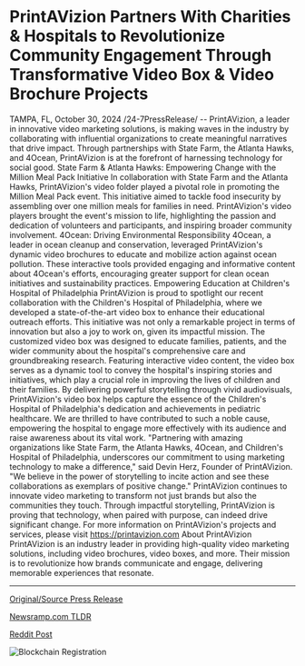 # PrintAVizion Partners With Charities & Hospitals to Revolutionize Community Engagement Through Transformative Video Box & Video Brochure Projects

TAMPA, FL, October 30, 2024 /24-7PressRelease/ -- PrintAVizion, a leader in innovative video marketing solutions, is making waves in the industry by collaborating with influential organizations to create meaningful narratives that drive impact. Through partnerships with State Farm, the Atlanta Hawks, and 4Ocean, PrintAVizion is at the forefront of harnessing technology for social good.  State Farm & Atlanta Hawks: Empowering Change with the Million Meal Pack Initiative  In collaboration with State Farm and the Atlanta Hawks, PrintAVizion's video folder played a pivotal role in promoting the Million Meal Pack event. This initiative aimed to tackle food insecurity by assembling over one million meals for families in need. PrintAVizion's video players brought the event's mission to life, highlighting the passion and dedication of volunteers and participants, and inspiring broader community involvement.  4Ocean: Driving Environmental Responsibility  4Ocean, a leader in ocean cleanup and conservation, leveraged PrintAVizion's dynamic video brochures to educate and mobilize action against ocean pollution. These interactive tools provided engaging and informative content about 4Ocean's efforts, encouraging greater support for clean ocean initiatives and sustainability practices.  Empowering Education at Children's Hospital of Philadelphia  PrintAVizion is proud to spotlight our recent collaboration with the Children's Hospital of Philadelphia, where we developed a state-of-the-art video box to enhance their educational outreach efforts. This initiative was not only a remarkable project in terms of innovation but also a joy to work on, given its impactful mission.  The customized video box was designed to educate families, patients, and the wider community about the hospital's comprehensive care and groundbreaking research. Featuring interactive video content, the video box serves as a dynamic tool to convey the hospital's inspiring stories and initiatives, which play a crucial role in improving the lives of children and their families. By delivering powerful storytelling through vivid audiovisuals, PrintAVizion's video box helps capture the essence of the Children's Hospital of Philadelphia's dedication and achievements in pediatric healthcare. We are thrilled to have contributed to such a noble cause, empowering the hospital to engage more effectively with its audience and raise awareness about its vital work.  "Partnering with amazing organizations like State Farm, the Atlanta Hawks, 4Ocean, and Children's Hospital of Philadelphia, underscores our commitment to using marketing technology to make a difference," said Devin Herz, Founder of PrintAVizion. "We believe in the power of storytelling to incite action and see these collaborations as exemplars of positive change."  PrintAVizion continues to innovate video marketing to transform not just brands but also the communities they touch. Through impactful storytelling, PrintAVizion is proving that technology, when paired with purpose, can indeed drive significant change.  For more information on PrintAVizion's projects and services, please visit https://printavizion.com  About PrintAVizion  PrintAVizion is an industry leader in providing high-quality video marketing solutions, including video brochures, video boxes, and more. Their mission is to revolutionize how brands communicate and engage, delivering memorable experiences that resonate. 

---

[Original/Source Press Release](https://www.24-7pressrelease.com/press-release/515703/printavizion-partners-with-charities-hospitals-to-revolutionize-community-engagement-through-transformative-video-box-video-brochure-projects)
                    

[Newsramp.com TLDR](https://newsramp.com/curated-news/printavizion-collaborates-with-state-farm-atlanta-hawks-4ocean-and-children-s-hospital-of-philadelphia-to-drive-impactful-change/991b131d6cc2333cd05abb50abdcc833) 

 



[Reddit Post](https://www.reddit.com/r/Energy_Climate_News/comments/1gfgtfq/printavizion_collaborates_with_state_farm_atlanta/) 



![Blockchain Registration](https://cdn.newsramp.app/24-7PressRelease/qrcode/2410/30/jazzCXEm.webp)